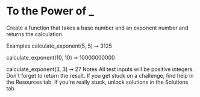 # To the Power of **\_**

Create a function that takes a base number and an exponent number and returns the calculation.

Examples
calculate_exponent(5, 5) ➞ 3125

calculate_exponent(10, 10) ➞ 10000000000

calculate_exponent(3, 3) ➞ 27
Notes
All test inputs will be positive integers.
Don't forget to return the result.
If you get stuck on a challenge, find help in the Resources tab.
If you're really stuck, unlock solutions in the Solutions tab.

